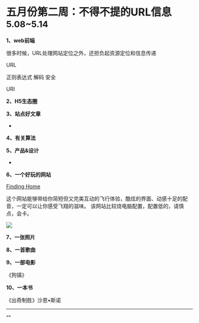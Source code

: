 
# 五月份第二周：不得不提的URL信息 <small>5.08~5.14</small>

__1、web前端__    
    
很多时候，URL处理网站定位之外，还担负起资源定位和信息传递
 
URL

正则表达式
解码
安全

URI

__2、H5生态圈__      

 
__3、站点好文章__    

- []()   

__4、有关算法__     


__5、产品&设计__        

- []()   

__6、一个好玩的网站__

[Finding Home](http://findingho.me/)  

这个网站能够带给你简短但又完美互动的飞行体验，酷炫的界面、动感十足的配音，一定可以让你感受飞翔的滋味。
该网站比较烧电脑配置，配置低的，请慎点，会卡。

![](https://github.com/bluezhan/weeky/raw/master/docs/img/52-1.png)   


__7、一张照片__   
 


__8、一首歌曲__  



__9、一部电影__   

《狗镇》 

__10、一本书__ 

《出奇制胜》沙恩•斯诺 


-------------------

“”

